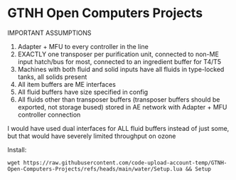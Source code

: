 # GTNH Open Computers Projects

IMPORTANT ASSUMPTIONS
1. Adapter + MFU to every controller in the line
2. EXACTLY one transposer per purification unit, connected to non-ME input hatch/bus for most, connected to an ingredient buffer for T4/T5
3. Machines with both fluid and solid inputs have all fluids in type-locked tanks, all solids present
4. All item buffers are ME interfaces
5. All fluid buffers have size specified in config
6. All fluids other than transposer buffers (transposer buffers should be exported, not storage bused) stored in AE network with Adapter + MFU controller connection

I would have used dual interfaces for ALL fluid buffers instead of just some, but that would have severely limited throughput on ozone

Install:

```
wget https://raw.githubusercontent.com/code-upload-account-temp/GTNH-Open-Computers-Projects/refs/heads/main/water/Setup.lua && Setup
```